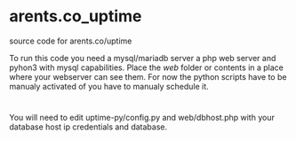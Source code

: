# arents.co_uptime
source code for arents.co/uptime

To run this code you need a mysql/mariadb server a php web server and pyhon3 with mysql capabilities.
Place the _web_ folder or contents in a place where your webserver can see them.
For now the python scripts have to be manualy activated of you have to manualy schedule it.
#  
You will need to edit uptime-py/config.py and web/dbhost.php with your database host ip credentials and database.

